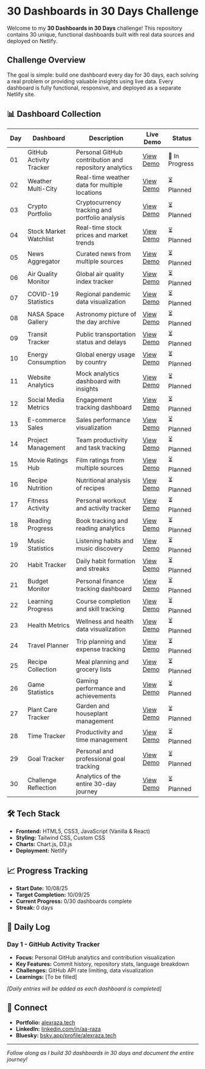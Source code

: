 # 30 Dashboards in 30 Days Challenge

Welcome to my **30 Dashboards in 30 Days** challenge! This repository contains 30 unique, functional dashboards built with real data sources and deployed on Netlify.

## Challenge Overview

The goal is simple: build one dashboard every day for 30 days, each solving a real problem or providing valuable insights using live data. Every dashboard is fully functional, responsive, and deployed as a separate Netlify site.

## 📊 Dashboard Collection

| Day | Dashboard               | Description                                           | Live Demo                                                           | Status         |
| --- | ----------------------- | ----------------------------------------------------- | ------------------------------------------------------------------- | -------------- |
| 01  | GitHub Activity Tracker | Personal GitHub contribution and repository analytics | [View Demo](https://30-dashboards-30-days.netlify.app/dashboard-01) | 🚧 In Progress |
| 02  | Weather Multi-City      | Real-time weather data for multiple locations         | [View Demo](#)                                                      | ⏳ Planned     |
| 03  | Crypto Portfolio        | Cryptocurrency tracking and portfolio analysis        | [View Demo](#)                                                      | ⏳ Planned     |
| 04  | Stock Market Watchlist  | Real-time stock prices and market trends              | [View Demo](#)                                                      | ⏳ Planned     |
| 05  | News Aggregator         | Curated news from multiple sources                    | [View Demo](#)                                                      | ⏳ Planned     |
| 06  | Air Quality Monitor     | Global air quality index tracker                      | [View Demo](#)                                                      | ⏳ Planned     |
| 07  | COVID-19 Statistics     | Regional pandemic data visualization                  | [View Demo](#)                                                      | ⏳ Planned     |
| 08  | NASA Space Gallery      | Astronomy picture of the day archive                  | [View Demo](#)                                                      | ⏳ Planned     |
| 09  | Transit Tracker         | Public transportation status and delays               | [View Demo](#)                                                      | ⏳ Planned     |
| 10  | Energy Consumption      | Global energy usage by country                        | [View Demo](#)                                                      | ⏳ Planned     |
| 11  | Website Analytics       | Mock analytics dashboard with insights                | [View Demo](#)                                                      | ⏳ Planned     |
| 12  | Social Media Metrics    | Engagement tracking dashboard                         | [View Demo](#)                                                      | ⏳ Planned     |
| 13  | E-commerce Sales        | Sales performance visualization                       | [View Demo](#)                                                      | ⏳ Planned     |
| 14  | Project Management      | Team productivity and task tracking                   | [View Demo](#)                                                      | ⏳ Planned     |
| 15  | Movie Ratings Hub       | Film ratings from multiple sources                    | [View Demo](#)                                                      | ⏳ Planned     |
| 16  | Recipe Nutrition        | Nutritional analysis of recipes                       | [View Demo](#)                                                      | ⏳ Planned     |
| 17  | Fitness Activity        | Personal workout and activity tracker                 | [View Demo](#)                                                      | ⏳ Planned     |
| 18  | Reading Progress        | Book tracking and reading analytics                   | [View Demo](#)                                                      | ⏳ Planned     |
| 19  | Music Statistics        | Listening habits and music discovery                  | [View Demo](#)                                                      | ⏳ Planned     |
| 20  | Habit Tracker           | Daily habit formation and streaks                     | [View Demo](#)                                                      | ⏳ Planned     |
| 21  | Budget Monitor          | Personal finance tracking dashboard                   | [View Demo](#)                                                      | ⏳ Planned     |
| 22  | Learning Progress       | Course completion and skill tracking                  | [View Demo](#)                                                      | ⏳ Planned     |
| 23  | Health Metrics          | Wellness and health data visualization                | [View Demo](#)                                                      | ⏳ Planned     |
| 24  | Travel Planner          | Trip planning and expense tracking                    | [View Demo](#)                                                      | ⏳ Planned     |
| 25  | Recipe Collection       | Meal planning and grocery lists                       | [View Demo](#)                                                      | ⏳ Planned     |
| 26  | Game Statistics         | Gaming performance and achievements                   | [View Demo](#)                                                      | ⏳ Planned     |
| 27  | Plant Care Tracker      | Garden and houseplant management                      | [View Demo](#)                                                      | ⏳ Planned     |
| 28  | Time Tracker            | Productivity and time management                      | [View Demo](#)                                                      | ⏳ Planned     |
| 29  | Goal Tracker            | Personal and professional goal tracking               | [View Demo](#)                                                      | ⏳ Planned     |
| 30  | Challenge Reflection    | Analytics of the entire 30-day journey                | [View Demo](#)                                                      | ⏳ Planned     |

## 🛠️ Tech Stack

- **Frontend:** HTML5, CSS3, JavaScript (Vanilla & React)
- **Styling:** Tailwind CSS, Custom CSS
- **Charts:** Chart.js, D3.js
- **Deployment:** Netlify

## 📈 Progress Tracking

- **Start Date:** 10/08/25
- **Target Completion:** 10/09/25
- **Current Progress:** 0/30 dashboards complete
- **Streak:** 0 days

## 📝 Daily Log

### Day 1 - GitHub Activity Tracker

- **Focus:** Personal GitHub analytics and contribution visualization
- **Key Features:** Commit history, repository stats, language breakdown
- **Challenges:** GitHub API rate limiting, data visualization
- **Learnings:** [To be filled]

_[Daily entries will be added as each dashboard is completed]_

## 🔗 Connect

- **Portfolio:** [alexraza.tech](https://www.alexraza.tech)
- **LinkedIn:** [linkedin.com/in/aa-raza](https://www.linkedin.com/in/aa-raza)
- **Bluesky:** [bsky.app/profile/alexraza.tech](https://bsky.app/profile/alexraza.tech)

---

_Follow along as I build 30 dashboards in 30 days and document the entire journey!_

